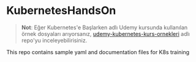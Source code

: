 # KubernetesHandsOn

> **Not**: Eğer Kubernetes'e Başlarken adlı Udemy kursunda kullanılan örnek dosyaları arıyorsanız, [udemy-kubernetes-kurs-ornekleri](https://github.com/sadedil/udemy-kubernetes-kurs-ornekleri) adlı repo'yu inceleyebilirisiniz.

This repo contains sample yaml and documentation files for K8s training

